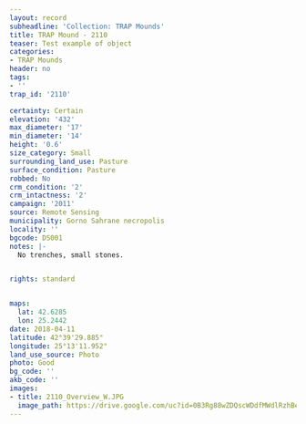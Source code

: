 ```yaml
---
layout: record
subheadline: 'Collection: TRAP Mounds'
title: TRAP Mound - 2110
teaser: Test example of object
categories:
- TRAP Mounds
header: no
tags:
- ''
trap_id: '2110'

certainty: Certain
elevation: '432'
max_diameter: '17'
min_diameter: '14'
height: '0.6'
size_category: Small
surrounding_land_use: Pasture
surface_condition: Pasture
robbed: No
crm_condition: '2'
crm_intactness: '2'
campaign: '2011'
source: Remote Sensing
municipality: Gorno Sahrane necropolis
locality: ''
bgcode: DS001
notes: |-
  No trenches, small stones.


rights: standard


maps:
  lat: 42.6285
  lon: 25.2442
date: 2018-04-11
latitude: 42°39'29.885"
longitude: 25°13'11.952"
land_use_source: Photo
photo: Good
bg_code: ''
akb_code: ''
images:
- title: 2110_Overview_W.JPG
  image_path: https://drive.google.com/uc?id=0B3Rg88wZDQscWDdfMWdlRzhBeGM
---
```

